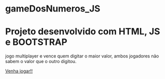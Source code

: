 # gameDosNumeros_JS

<h1>Projeto desenvolvido com HTML, JS e BOOTSTRAP</h1>

<p>jogo multiplayer e vence quem digitar o maior valor, ambos jogadores não sabem o valor que o outro digitou.</p> 


<a href="https://cnnay.github.io/gameDosNumeros_JS/">Venha jogar!!</a>
